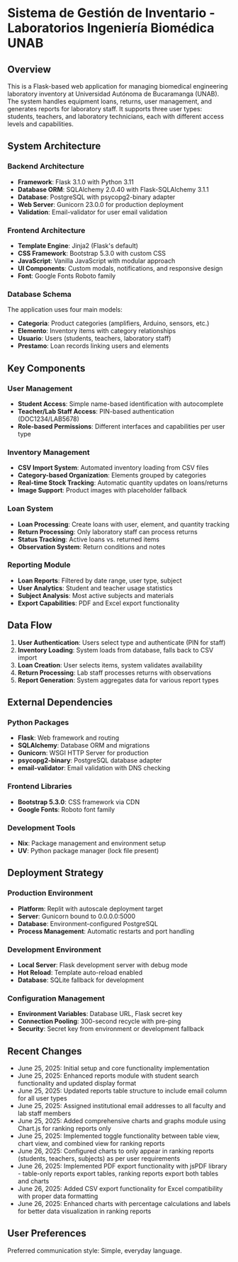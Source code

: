 # Sistema de Gestión de Inventario - Laboratorios Ingeniería Biomédica UNAB

## Overview

This is a Flask-based web application for managing biomedical engineering laboratory inventory at Universidad Autónoma de Bucaramanga (UNAB). The system handles equipment loans, returns, user management, and generates reports for laboratory staff. It supports three user types: students, teachers, and laboratory technicians, each with different access levels and capabilities.

## System Architecture

### Backend Architecture
- **Framework**: Flask 3.1.0 with Python 3.11
- **Database ORM**: SQLAlchemy 2.0.40 with Flask-SQLAlchemy 3.1.1
- **Database**: PostgreSQL with psycopg2-binary adapter
- **Web Server**: Gunicorn 23.0.0 for production deployment
- **Validation**: Email-validator for user email validation

### Frontend Architecture
- **Template Engine**: Jinja2 (Flask's default)
- **CSS Framework**: Bootstrap 5.3.0 with custom CSS
- **JavaScript**: Vanilla JavaScript with modular approach
- **UI Components**: Custom modals, notifications, and responsive design
- **Font**: Google Fonts Roboto family

### Database Schema
The application uses four main models:
- **Categoria**: Product categories (amplifiers, Arduino, sensors, etc.)
- **Elemento**: Inventory items with category relationships
- **Usuario**: Users (students, teachers, laboratory staff)
- **Prestamo**: Loan records linking users and elements

## Key Components

### User Management
- **Student Access**: Simple name-based identification with autocomplete
- **Teacher/Lab Staff Access**: PIN-based authentication (DOC1234/LAB5678)
- **Role-based Permissions**: Different interfaces and capabilities per user type

### Inventory Management
- **CSV Import System**: Automated inventory loading from CSV files
- **Category-based Organization**: Elements grouped by categories
- **Real-time Stock Tracking**: Automatic quantity updates on loans/returns
- **Image Support**: Product images with placeholder fallback

### Loan System
- **Loan Processing**: Create loans with user, element, and quantity tracking
- **Return Processing**: Only laboratory staff can process returns
- **Status Tracking**: Active loans vs. returned items
- **Observation System**: Return conditions and notes

### Reporting Module
- **Loan Reports**: Filtered by date range, user type, subject
- **User Analytics**: Student and teacher usage statistics
- **Subject Analysis**: Most active subjects and materials
- **Export Capabilities**: PDF and Excel export functionality

## Data Flow

1. **User Authentication**: Users select type and authenticate (PIN for staff)
2. **Inventory Loading**: System loads from database, falls back to CSV import
3. **Loan Creation**: User selects items, system validates availability
4. **Return Processing**: Lab staff processes returns with observations
5. **Report Generation**: System aggregates data for various report types

## External Dependencies

### Python Packages
- **Flask**: Web framework and routing
- **SQLAlchemy**: Database ORM and migrations
- **Gunicorn**: WSGI HTTP Server for production
- **psycopg2-binary**: PostgreSQL database adapter
- **email-validator**: Email validation with DNS checking

### Frontend Libraries
- **Bootstrap 5.3.0**: CSS framework via CDN
- **Google Fonts**: Roboto font family

### Development Tools
- **Nix**: Package management and environment setup
- **UV**: Python package manager (lock file present)

## Deployment Strategy

### Production Environment
- **Platform**: Replit with autoscale deployment target
- **Server**: Gunicorn bound to 0.0.0.0:5000
- **Database**: Environment-configured PostgreSQL
- **Process Management**: Automatic restarts and port handling

### Development Environment
- **Local Server**: Flask development server with debug mode
- **Hot Reload**: Template auto-reload enabled
- **Database**: SQLite fallback for development

### Configuration Management
- **Environment Variables**: Database URL, Flask secret key
- **Connection Pooling**: 300-second recycle with pre-ping
- **Security**: Secret key from environment or development fallback

## Recent Changes
- June 25, 2025: Initial setup and core functionality implementation
- June 25, 2025: Enhanced reports module with student search functionality and updated display format
- June 25, 2025: Updated reports table structure to include email column for all user types
- June 25, 2025: Assigned institutional email addresses to all faculty and lab staff members
- June 25, 2025: Added comprehensive charts and graphs module using Chart.js for ranking reports only
- June 25, 2025: Implemented toggle functionality between table view, chart view, and combined view for ranking reports
- June 26, 2025: Configured charts to only appear in ranking reports (students, teachers, subjects) as per user requirements
- June 26, 2025: Implemented PDF export functionality with jsPDF library - table-only reports export tables, ranking reports export both tables and charts
- June 26, 2025: Added CSV export functionality for Excel compatibility with proper data formatting
- June 26, 2025: Enhanced charts with percentage calculations and labels for better data visualization in ranking reports

## User Preferences

Preferred communication style: Simple, everyday language.